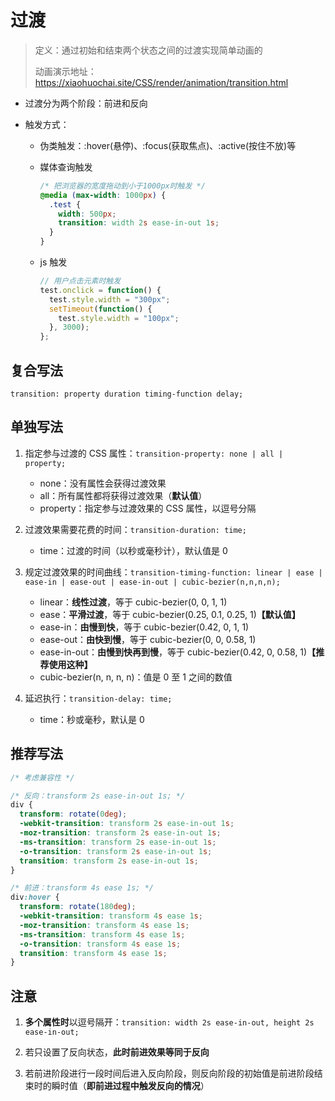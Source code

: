 # 过渡

> 定义：通过初始和结束两个状态之间的过渡实现简单动画的
>
> 动画演示地址：https://xiaohuochai.site/CSS/render/animation/transition.html

- 过渡分为两个阶段：前进和反向

- 触发方式：

  - 伪类触发：:hover(悬停)、:focus(获取焦点)、:active(按住不放)等
  - 媒体查询触发
    ```css
    /* 把浏览器的宽度拖动到小于1000px时触发 */
    @media (max-width: 1000px) {
      .test {
        width: 500px;
        transition: width 2s ease-in-out 1s;
      }
    }
    ```
  - js 触发

    ```js
    // 用户点击元素时触发
    test.onclick = function() {
      test.style.width = "300px";
      setTimeout(function() {
        test.style.width = "100px";
      }, 3000);
    };
    ```

## 复合写法

`transition: property duration timing-function delay;`

## 单独写法

1. 指定参与过渡的 CSS 属性：`transition-property: none | all | property;`

   - none：没有属性会获得过渡效果
   - all：所有属性都将获得过渡效果（**默认值**）
   - property：指定参与过渡效果的 CSS 属性，以逗号分隔

2. 过渡效果需要花费的时间：`transition-duration: time;`

   - time：过渡的时间（以秒或毫秒计），默认值是 0

3. 规定过渡效果的时间曲线：`transition-timing-function: linear | ease | ease-in | ease-out | ease-in-out | cubic-bezier(n,n,n,n);`

   - linear：**线性过渡**，等于 cubic-bezier(0, 0, 1, 1)
   - ease：**平滑过渡**，等于 cubic-bezier(0.25, 0.1, 0.25, 1)**【默认值】**
   - ease-in：**由慢到快**，等于 cubic-bezier(0.42, 0, 1, 1)
   - ease-out：**由快到慢**，等于 cubic-bezier(0, 0, 0.58, 1)
   - ease-in-out：**由慢到快再到慢**，等于 cubic-bezier(0.42, 0, 0.58, 1)**【推荐使用这种】**
   - cubic-bezier(n, n, n, n)：值是 0 至 1 之间的数值

4. 延迟执行：`transition-delay: time;`

   - time：秒或毫秒，默认是 0

## 推荐写法

```css
/* 考虑兼容性 */

/* 反向：transform 2s ease-in-out 1s; */
div {
  transform: rotate(0deg);
  -webkit-transition: transform 2s ease-in-out 1s;
  -moz-transition: transform 2s ease-in-out 1s;
  -ms-transition: transform 2s ease-in-out 1s;
  -o-transition: transform 2s ease-in-out 1s;
  transition: transform 2s ease-in-out 1s;
}

/* 前进：transform 4s ease 1s; */
div:hover {
  transform: rotate(180deg);
  -webkit-transition: transform 4s ease 1s;
  -moz-transition: transform 4s ease 1s;
  -ms-transition: transform 4s ease 1s;
  -o-transition: transform 4s ease 1s;
  transition: transform 4s ease 1s;
}
```

## 注意

1. **多个属性时**以逗号隔开：`transition: width 2s ease-in-out, height 2s ease-in-out;`

2. 若只设置了反向状态，**此时前进效果等同于反向**

3. 若前进阶段进行一段时间后进入反向阶段，则反向阶段的初始值是前进阶段结束时的瞬时值（**即前进过程中触发反向的情况**）
